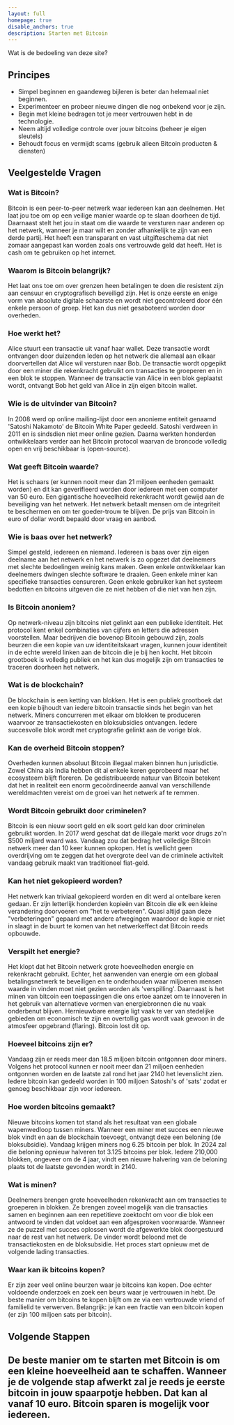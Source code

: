 ```yaml
---
layout: full
homepage: true
disable_anchors: true
description: Starten met Bitcoin
---
```


Wat is de bedoeling van deze site?

## Principes
- Simpel beginnen en gaandeweg bijleren is beter dan helemaal niet beginnen.
- Experimenteer en probeer nieuwe dingen die nog onbekend voor je zijn.
- Begin met kleine bedragen tot je meer vertrouwen hebt in de technologie.
- Neem altijd volledige controle over jouw bitcoins (beheer je eigen sleutels)
- Behoudt focus en vermijdt scams (gebruik alleen Bitcoin producten & diensten)

## Veelgestelde Vragen

### Wat is Bitcoin?
Bitcoin is een peer-to-peer netwerk waar iedereen kan aan deelnemen. Het laat jou toe om op een veilige manier waarde op te slaan doorheen de tijd. Daarnaast stelt het jou in staat om die waarde te versturen naar anderen op het netwerk, wanneer je maar wilt en zonder afhankelijk te zijn van een derde partij. Het heeft een transparant en vast uitgifteschema dat niet zomaar aangepast kan worden zoals ons vertrouwde geld dat heeft. Het is cash om te gebruiken op het internet.

### Waarom is Bitcoin belangrijk?
Het laat ons toe om over grenzen heen betalingen te doen die resistent zijn aan censuur en cryptografisch beveiligd zijn. Het is onze eerste en enige vorm van absolute digitale schaarste en wordt niet gecontroleerd door één enkele persoon of groep. Het kan dus niet gesaboteerd worden door overheden.

### Hoe werkt het?
Alice stuurt een transactie uit vanaf haar wallet. Deze transactie wordt ontvangen door duizenden leden op het netwerk die allemaal aan elkaar doorvertellen dat Alice wil versturen naar Bob. De transactie wordt opgepikt door een miner die rekenkracht gebruikt om transacties te groeperen en in een blok te stoppen. Wanneer de transactie van Alice in een blok geplaatst wordt, ontvangt Bob het geld van Alice in zijn eigen bitcoin wallet.

### Wie is de uitvinder van Bitcoin?
In 2008 werd op online mailing-lijst door een anonieme entiteit genaamd 'Satoshi Nakamoto' de Bitcoin White Paper gedeeld. Satoshi verdween in 2011 en is sindsdien niet meer online gezien. Daarna werkten honderden ontwikkelaars verder aan het Bitcoin protocol waarvan de broncode volledig open en vrij beschikbaar is (open-source).

### Wat geeft Bitcoin waarde?
Het is schaars (er kunnen nooit meer dan 21 miljoen eenheden gemaakt worden) en dit kan geverifieerd worden door iedereen met een computer van 50 euro. Een gigantische hoeveelheid rekenkracht wordt gewijd aan de beveiliging van het netwerk. Het netwerk betaalt mensen om de integriteit te beschermen en om ter goeder-trouw te blijven. De prijs van Bitcoin in euro of dollar wordt bepaald door vraag en aanbod.

### Wie is baas over het netwerk?
Simpel gesteld, iedereen en niemand. Iedereen is baas over zijn eigen deelname aan het netwerk en het netwerk is zo opgezet dat deelnemers met slechte bedoelingen weinig kans maken. Geen enkele ontwikkelaar kan deelnemers dwingen slechte software te draaien. Geen enkele miner kan specifieke transacties censureren. Geen enkele gebruiker kan het systeem bedotten en bitcoins uitgeven die ze niet hebben of die niet van hen zijn.

### Is Bitcoin anoniem?
Op netwerk-niveau zijn bitcoins niet gelinkt aan een publieke identiteit. Het protocol kent enkel combinaties van cijfers en letters die adressen voorstellen. Maar bedrijven die bovenop Bitcoin gebouwd zijn, zoals beurzen die een kopie van uw identiteitskaart vragen, kunnen jouw identiteit in de echte wereld linken aan de bitcoin die je bij hen kocht. Het bitcoin grootboek is volledig publiek en het kan dus mogelijk zijn om transacties te traceren doorheen het netwerk.

### Wat is de blockchain?
De blockchain is een ketting van blokken. Het is een publiek grootboek dat een kopie bijhoudt van iedere bitcoin transactie sinds het begin van het netwerk. Miners concurreren met elkaar om blokken te produceren waarvoor ze transactiekosten en bloksubsidies ontvangen. Iedere succesvolle blok wordt met cryptografie gelinkt aan de vorige blok.

### Kan de overheid Bitcoin stoppen?
Overheden kunnen absoluut Bitcoin illegaal maken binnen hun jurisdictie. Zowel China als India hebben dit al enkele keren geprobeerd maar het ecosysteem blijft floreren. De gedistribueerde natuur van Bitcoin betekent dat het in realiteit een enorm gecoördineerde aanval van verschillende wereldmachten vereist om de groei van het netwerk af te remmen.

### Wordt Bitcoin gebruikt door criminelen?
Bitcoin is een nieuw soort geld en elk soort geld kan door criminelen gebruikt worden. In 2017 werd geschat dat de illegale markt voor drugs zo'n $500 miljard waard was. Vandaag zou dat bedrag het volledige Bitcoin netwerk meer dan 10 keer kunnen opkopen. Het is wellicht geen overdrijving om te zeggen dat het overgrote deel van de criminele activiteit vandaag gebruik maakt van traditioneel fiat-geld.

### Kan het niet gekopieerd worden?
Het netwerk kan triviaal gekopieerd worden en dit werd al ontelbare keren gedaan. Er zijn letterlijk honderden kopieën van Bitcoin die elk een kleine verandering doorvoeren om "het te verbeteren". Quasi altijd gaan deze "verbeteringen" gepaard met andere afwegingen waardoor de kopie er niet in slaagt in de buurt te komen van het netwerkeffect dat Bitcoin reeds opbouwde.

### Verspilt het energie?
Het klopt dat het Bitcoin netwerk grote hoeveelheden energie en rekenkracht gebruikt. Echter, het aanwenden van energie om een globaal betalingsnetwerk te beveiligen en te onderhouden waar miljoenen mensen waarde in vinden moet niet gezien worden als 'verspilling'. Daarnaast is het minen van bitcoin een toepassingen die ons ertoe aanzet om te innoveren in het gebruik van alternatieve vormen van energiebronnen die nu vaak onderbenut blijven. Hernieuwbare energie ligt vaak te ver van stedelijke gebieden om economisch te zijn en overtollig gas wordt vaak gewoon in de atmosfeer opgebrand (flaring). Bitcoin lost dit op.

### Hoeveel bitcoins zijn er?
Vandaag zijn er reeds meer dan 18.5 miljoen bitcoin ontgonnen door miners. Volgens het protocol kunnen er nooit meer dan 21 miljoen eenheden ontgonnen worden en de laatste zal rond het jaar 2140 het levenslicht zien. Iedere bitcoin kan gedeeld worden in 100 miljoen Satoshi's of 'sats' zodat er genoeg beschikbaar zijn voor iedereen.

### Hoe worden bitcoins gemaakt?
Nieuwe bitcoins komen tot stand als het resultaat van een globale wapenwedloop tussen miners. Wanneer een miner met succes een nieuwe blok vindt en aan de blockchain toevoegt, ontvangt deze een beloning (de bloksubsidie). Vandaag krijgen miners nog 6.25 bitcoin per blok. In 2024 zal die beloning opnieuw halveren tot 3.125 bitcoins per blok. Iedere 210,000 blokken, ongeveer om de 4 jaar, vindt een nieuwe halvering van de beloning plaats tot de laatste gevonden wordt in 2140.

### Wat is minen?
Deelnemers brengen grote hoeveelheden rekenkracht aan om transacties te groeperen in blokken. Ze brengen zoveel mogelijk van die transacties samen en beginnen aan een repetitieve zoektocht om voor die blok een antwoord te vinden dat voldoet aan een afgesproken voorwaarde. Wanneer ze de puzzel met succes oplossen wordt de afgewerkte blok doorgestuurd naar de rest van het netwerk. De vinder wordt beloond met de transactiekosten en de bloksubsidie. Het proces start opnieuw met de volgende lading transacties.

### Waar kan ik bitcoins kopen?
Er zijn zeer veel online beurzen waar je bitcoins kan kopen. Doe echter voldoende onderzoek en zoek een beurs waar je vertrouwen in hebt. De beste manier om bitcoins te kopen blijft om ze via een vertrouwde vriend of familielid te verwerven. Belangrijk: je kan een fractie van een bitcoin kopen (er zijn 100 miljoen sats per bitcoin).

## Volgende Stappen
De beste manier om te starten met Bitcoin is om een kleine hoeveelheid aan te schaffen. Wanneer je de volgende stap afwerkt zal je reeds je eerste bitcoin in jouw spaarpotje hebben. Dat kan al vanaf 10 euro. Bitcoin sparen is mogelijk voor iedereen.
---
